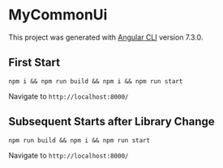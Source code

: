 # MyCommonUi

This project was generated with [Angular CLI](https://github.com/angular/angular-cli) version 7.3.0.

## First Start

```
npm i && npm run build && npm i && npm run start
```

Navigate to `http://localhost:8000/`

## Subsequent Starts after Library Change

```
npm run build && npm i && npm run start
```

Navigate to `http://localhost:8000/`
